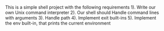 This is a simple shell project with the following requirements
1). Write our own Unix command interpreter
2). Our shell should Handle command lines with arguments
3). Handle path
4). Implement exit built-ins
5). Implement the env built-in, that prints the current environment
